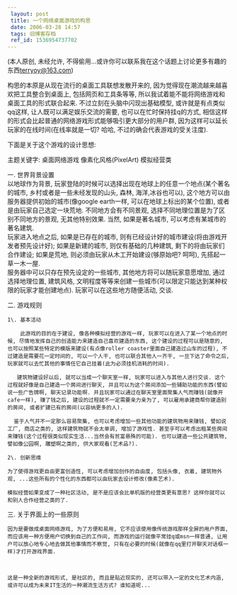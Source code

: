 ```yaml
---
 layout: post
 title: 一个网络桌面游戏的构思
 date: 2006-03-28 14:57
 tags: 旧博客存档
 ref_id: 1536954737702
---
```

(本人原创, 未经允许,
不得偷用...或许你可以联系我在这个话题上讨论更多有趣的东西[terryoy@163.com](mailto:terryoy@163.com))



构思的本原是从现在流行的桌面工具联想发散开来的, 因为觉得现在潮流越来越喜欢把工具整合到桌面上, 包括网页和工具条等等,
所以我试着能不能将网络游戏和桌面工具的形式联合起来. 不过立刻在头脑中闪现出基础模型, 或许就是有点类似qq这样, 让人既可以满足娱乐交流的需要,
也可以在忙时保持挂q的方式, 相信这样的形式会比起普通的网络游戏形式能够吸引更大部分的用户群, 因为这样可以延长玩家的在线时间(在线率就是一切? 哈哈,
不过的确会代表游戏的受关注度).



下面是关于这个游戏的设计思想:



主题关键字: 桌面网络游戏 像素化风格(PixelArt) 模拟经营类



一. 世界背景设置  
    以地球作为背景, 玩家登陆的时候可以选择出现在地球上的任意一个地点(某个著名的城市, 乡村或者是一些未经发现的山头, 森林, 海洋,冰谷也可以), 这个地方可以由服务器提供初始的城市(像google earth一样, 可以在地球上标出的某个位置), 或者是由玩家自己选定一块荒地. 不同地方会有不同景观, 选择不同地理位置是为了区别不同地方的景观, 无其他特别效果. 当然, 如果是著名城市, 可以考虑有某城市的著名建筑.   
    玩家进入地点之后, 如果是已存在的城市, 则有已经设计好的城市建设(将由游戏开发者预先设计好); 如果是新建的城市, 则仅有基础的几种建筑, 剩下的将由玩家们合作建设; 如果是荒地, 则必须由玩家从木工开始建设(够原始吧? 呵呵), 先搭起一草一木一屋.   
    服务器中可以只存在预先设定的一些城市, 其他地方将可以随玩家意愿增加, 通过选择地理位置, 建筑风格, 文明程度等等来创建一些城市(可以限定只能达到某种权限的玩家才能创建地点). 玩家可以在这些地方随便活动, 交谈.



二. 游戏规则

    1\. 基本活动

        此游戏的目的在于建设, 像各种模拟经营的游戏一样, 玩家可以在进入了某一个地点的时候, 尽情地发挥自己的创造能力来建造自己喜欢建造的东西, 这个建设的过程可以是随意的, 也可以按照某些特定的模版来建设(有点像roller coaster里面自己建造过山车的过程), 不过建造是需要花一定时间的, 可以一个人干, 也可以联合其他人一齐干, 一旦下达了命令之后, 玩家就可以去忙其他的事情任它自己挂着(此为必须挂机消耗的时间). 

       建筑物建设好以后, 就可以当成一个聊天室一样, 玩家可以进入与其他人进行交谈. 这个过程就好像是自己建造一个房间进行聊天, 并且可以为这个房间添加一些辅助功能的东西(譬如说一些广告牌啊, 聊天记录功能啊. 并且玩家可以通过在聊天室里面聚集人气而赚钱(就像开cafe一样), 赚了钱之后, 建设的过程就不一定需要亲力亲为了, 可以雇用承建商帮你建造别的房间, 或者扩建已有的房间(以容纳更多的人). 

      鉴于人气并不一定那么容易聚集, 也可以考虑增加一些其他功能的建筑物用来赚钱, 譬如说工厂, 商店之类的, 这样建筑物就不会太单调, 增加了游戏性. 甚至乎可以考虑出租某些房间来赚钱(这个过程很类似现实生活...当然会有贫富悬殊的可能). 也可以建造一些公共建筑物, 譬如像公园啊, 雕塑啊之类的, 供大家观看(艺术品?).

    2\. 创新思维

    为了使得游戏更自由更富创造性, 可以考虑增加创作的自由度, 包括头像, 衣着, 建筑物外观, ...这些所有的个性化的东西都可以由玩家去设计修改(像素艺术).

    模拟经营如果变成了一种社区活动, 是不是应该会比单机版的经营类更有意思? 这样你就可以和别人合作经营之类的了.



三. 关于界面上的一些原则

    因为是要做成桌面网络游戏, 为了方便和易用, 它不应该使用像传统游戏那样全屏的用户界面, 而应该用一种方便用户切换到自己的工作间, 而游戏的运行就像平常挂q或msn一样普通, 让用户可以放心地专心地去做其他事情而不察觉, 只有在必要的时候(就像在qq里打开聊天对话框一样)才打开游戏界面. 



    这是一种全新的游戏形式, 是社区的, 而且是贴近现实的, 还可以带入一定的文化艺术内涵, 或许可以成为未来IT生活的一种潮流生活方式? 谁知道呢...

